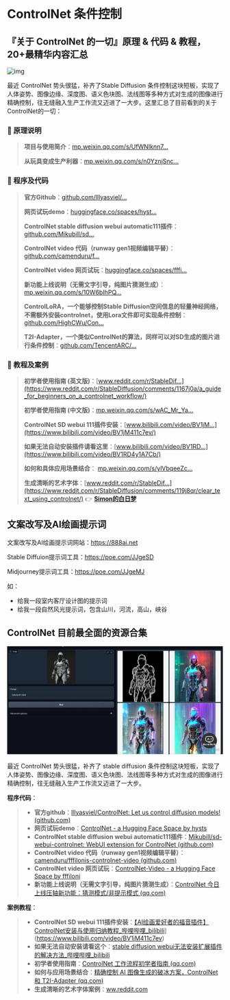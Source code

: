 # ControlNet 条件控制

## 『关于 ControlNet 的一切』原理 & 代码 & 教程，20+最精华内容汇总

![img](https://p3-juejin.byteimg.com/tos-cn-i-k3u1fbpfcp/b30396eaed434e9984d286f6e016a13c~tplv-k3u1fbpfcp-zoom-in-crop-mark:1512:0:0:0.awebp)

最近 ControlNet 势头很猛，补齐了Stable Diffusion 条件控制这块短板，实现了人体姿势、图像边缘、深度图、语义色块图、法线图等多种方式对生成的图像进行精确控制，往无缝融入生产工作流又迈进了一大步。这里汇总了目前看到的关于ControlNet的一切：

### 🔔 原理说明

> **项目与使用简介**：[mp.weixin.qq.com/s/UfWNIknn7…](https://mp.weixin.qq.com/s/UfWNIknn7h-JaiNNmLPybQ)
>
> **从玩具变成生产利器**：[mp.weixin.qq.com/s/n0YznjSnc…](https://mp.weixin.qq.com/s/n0YznjSncYPkI93RpYxcRg)

### 🔔 程序及代码

> **官方Github**：[github.com/lllyasviel/…](https://github.com/lllyasviel/ControlNet)
>
> **网页试玩demo**：[huggingface.co/spaces/hyst…](https://huggingface.co/spaces/hysts/ControlNet)
>
> **ControlNet stable diffusion webui automatic111插件**：[github.com/Mikubill/sd…](https://github.com/Mikubill/sd-webui-controlnet)
>
> **ControlNet video 代码（runway gen1视频编辑平替）**：[github.com/camenduru/f…](https://github.com/camenduru/fffilonis-controlnet-video)
>
> **ControlNet video 网页试玩**：[huggingface.co/spaces/fffi…](https://huggingface.co/spaces/fffiloni/ControlNet-Video)
>
> **新功能上线说明（无需文字引导，纯图片猜测生成）**：[mp.weixin.qq.com/s/10W6bIhPQ…](https://mp.weixin.qq.com/s/10W6bIhPQJ4aQafv_MaW9A)
>
> **ControlLoRA，一个能够控制Stable Diffusion空间信息的轻量神经网络，不需额外安装controlnet，使用Lora文件即可实现条件控制**：[github.com/HighCWu/Con…](https://github.com/HighCWu/ControlLoRA)
>
> **T2I-Adapter，一个类似ControlNet的算法，同样可以对SD生成的图片进行条件控制**：[github.com/TencentARC/…](https://github.com/TencentARC/T2I-Adapter)

### 🔔 教程及案例

> **初学者使用指南 (英文版)**：[www.reddit.com/r/StableDif…](https://www.reddit.com/r/StableDiffusion/comments/1167j0a/a_guide_for_beginners_on_a_controlnet_workflow/)
>
> **初学者使用指南 (中文版)**：[mp.weixin.qq.com/s/wAC_Mr_Ya…](https://mp.weixin.qq.com/s/wAC_Mr_YarV3seoM_0dLQA)
>
> **ControlNet SD webui 111插件安装**：[www.bilibili.com/video/BV1jM…](https://www.bilibili.com/video/BV1jM411c7ev/)
>
> **如果无法自动安装插件请看这里**：[www.bilibili.com/video/BV1RD…](https://www.bilibili.com/video/BV1RD4y1A7Cb/)
>
> **如何和具体应用场景结合**： [mp.weixin.qq.com/s/ylVbqeeZc…](https://mp.weixin.qq.com/s/ylVbqeeZc7XUHmrIrNmw9Q)
>
> **生成清晰的艺术字体**：[www.reddit.com/r/StableDif…](https://www.reddit.com/r/StableDiffusion/comments/119j8qr/clear_text_using_controlnet/) 👉 [**Simon的白日梦**](https://mp.weixin.qq.com/s/Rf3_MBK6wTg6lUr0In9xlA)

## 文案改写及AI绘画提示词

文案改写及AI绘画提示词网站：<https://888ai.net>

Stable Diffuion提示词工具：<https://poe.com/JJgeSD>

Midjourney提示词工具：<https://poe.com/JJgeMJ>

如：

- 给我一段室内客厅设计图的提示词
- 给我一段自然风光提示词，包含山川，河流，高山，峡谷

## ControlNet 目前最全面的资源合集

![img](./assets/368370213be142838bbc7264da857472tplv-k3u1fbpfcp-zoom-in-crop-mark1512000.webp)

最近 ControlNet 势头很猛，补齐了 stable diffusion 条件控制这块短板，实现了人体姿势、图像边缘、深度图、语义色块图、法线图等多种方式对生成的图像进行精确控制，往无缝融入生产工作流又迈进了一大步。

**程序代码**：

> - **官方github**：[lllyasviel/ControlNet: Let us control diffusion models! (github.com)](https://github.com/lllyasviel/ControlNet)
> - **网页试玩demo**：[ControlNet - a Hugging Face Space by hysts](https://huggingface.co/spaces/hysts/ControlNet)
> - **ControlNet stable diffusion webui automatic111插件**：[Mikubill/sd-webui-controlnet: WebUI extension for ControlNet (github.com)](https://github.com/Mikubill/sd-webui-controlnet)
> - **ControlNet video 代码（runway gen1视频编辑平替）**：[camenduru/fffilonis-controlnet-video (github.com)](https://github.com/camenduru/fffilonis-controlnet-video)
> - **ControlNet video 网页试玩**：[ControlNet-Video - a Hugging Face Space by fffiloni](https://huggingface.co/spaces/fffiloni/ControlNet-Video)
> - **新功能上线说明（无需文字引导，纯图片猜测生成）**：[ControlNet 今日上线压轴新功能：猜测模式/非提示模式 (qq.com)](https://mp.weixin.qq.com/s/10W6bIhPQJ4aQafv_MaW9A)

**案例教程**：

> - **ControlNet SD webui 111插件安装**：[【AI绘画爱好者的福音插件】ControlNet安装与使用归纳教程_哔哩哔哩_bilibili](https://www.bilibili.com/video/BV1jM411c7ev/?vd_source=5f0c99b3deddffe219938763769b15ac)](<https://www.bilibili.com/video/BV1jM411c7ev>)
> - **如果无法自动安装请看这个**：[stable diffusion webui无法安装扩展插件的解决方法_哔哩哔哩_bilibili](https://www.bilibili.com/video/BV1RD4y1A7Cb/?vd_source=5f0c99b3deddffe219938763769b15ac)
> - **初学者使用指南**：[ControlNet 工作流程初学者指南 (qq.com)](https://mp.weixin.qq.com/s/wAC_Mr_YarV3seoM_0dLQA)
> - **如何与应用场景结合**：[精确控制 AI 图像生成的破冰方案，ControlNet 和 T2I-Adapter (qq.com)](https://mp.weixin.qq.com/s/ylVbqeeZc7XUHmrIrNmw9Q)
> - **生成清晰的艺术字体案例**：[ww.reddit.com](https://ww.reddit.com/r/StableDiffusion/comments/119j8qr/clear_text_using_controlnet/)

